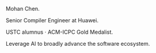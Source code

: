 ---
---

Mohan Chen.

Senior Compiler Engineer at Huawei.

USTC alumnus · ACM-ICPC Gold Medalist.

Leverage AI to broadly advance the software ecosystem.
